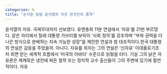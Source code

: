 ```yaml
---
categories: h
title: "손석춘 칼럼 윤석열의 자유 한국인의 품격"
---
```

윤석열의 자유. 국제무대까지 선보였다. 유엔총회 11분 연설에서 ‘자유’를 21번 부르댔다. 같은 자리에서 칠레 대통령 가브리엘 보릭이 ‘사회 정의’를 강조하며 “부와 권력을 더 나은 방식으로 분배하는 지속 가능한 성장”을 제안한 연설과 참 대조적이다.한국 대통령의 연설은 감응을 주었을까. 아니다. 자유를 외치는 그의 연설은 ‘신자유’ 이데올로기조차 외면 받는 세계적 흐름에서 ‘미국의 아바타’ 수준으로 읽혔을 터다. 기실 그의 낡은 자유론은 케케묵은 냉전에 찌든 철학 또는 정치학 교수 출신들이 그의 주변에 있기에 필연적이다. 자유